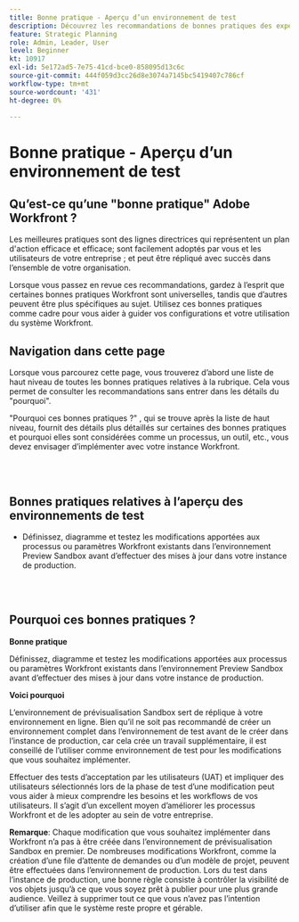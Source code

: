 ```yaml
---
title: Bonne pratique - Aperçu d’un environnement de test
description: Découvrez les recommandations de bonnes pratiques des experts d’Adobe Workfront concernant la configuration, la gestion et l’utilisation de l’environnement de prévisualisation Sandbox pour Workfront.
feature: Strategic Planning
role: Admin, Leader, User
level: Beginner
kt: 10917
exl-id: 5e172ad5-7e75-41cd-bce0-858095d13c6c
source-git-commit: 444f059d3cc26d8e3074a7145bc5419407c786cf
workflow-type: tm+mt
source-wordcount: '431'
ht-degree: 0%

---
```


# Bonne pratique - Aperçu d’un environnement de test

## Qu’est-ce qu’une &quot;bonne pratique&quot; Adobe Workfront ?

Les meilleures pratiques sont des lignes directrices qui représentent un plan d&#39;action efficace et efficace; sont facilement adoptés par vous et les utilisateurs de votre entreprise ; et peut être répliqué avec succès dans l’ensemble de votre organisation.

Lorsque vous passez en revue ces recommandations, gardez à l’esprit que certaines bonnes pratiques Workfront sont universelles, tandis que d’autres peuvent être plus spécifiques au sujet. Utilisez ces bonnes pratiques comme cadre pour vous aider à guider vos configurations et votre utilisation du système Workfront.

## Navigation dans cette page

Lorsque vous parcourez cette page, vous trouverez d’abord une liste de haut niveau de toutes les bonnes pratiques relatives à la rubrique. Cela vous permet de consulter les recommandations sans entrer dans les détails du &quot;pourquoi&quot;.

&quot;Pourquoi ces bonnes pratiques ?&quot; , qui se trouve après la liste de haut niveau, fournit des détails plus détaillés sur certaines des bonnes pratiques et pourquoi elles sont considérées comme un processus, un outil, etc., vous devez envisager d’implémenter avec votre instance Workfront.

</br>
</br>

## Bonnes pratiques relatives à l’aperçu des environnements de test

* Définissez, diagramme et testez les modifications apportées aux processus ou paramètres Workfront existants dans l’environnement Preview Sandbox avant d’effectuer des mises à jour dans votre instance de production.

</br>
</br>

## Pourquoi ces bonnes pratiques ?

**Bonne pratique**

Définissez, diagramme et testez les modifications apportées aux processus ou paramètres Workfront existants dans l’environnement Preview Sandbox avant d’effectuer des mises à jour dans votre instance de production.

**Voici pourquoi**

L’environnement de prévisualisation Sandbox sert de réplique à votre environnement en ligne. Bien qu’il ne soit pas recommandé de créer un environnement complet dans l’environnement de test avant de le créer dans l’instance de production, car cela crée un travail supplémentaire, il est conseillé de l’utiliser comme environnement de test pour les modifications que vous souhaitez implémenter.

Effectuer des tests d’acceptation par les utilisateurs (UAT) et impliquer des utilisateurs sélectionnés lors de la phase de test d’une modification peut vous aider à mieux comprendre les besoins et les workflows de vos utilisateurs. Il s’agit d’un excellent moyen d’améliorer les processus Workfront et de les adopter au sein de votre entreprise.


**Remarque**: Chaque modification que vous souhaitez implémenter dans Workfront n’a pas à être créée dans l’environnement de prévisualisation Sandbox en premier. De nombreuses modifications Workfront, comme la création d’une file d’attente de demandes ou d’un modèle de projet, peuvent être effectuées dans l’environnement de production. Lors du test dans l’instance de production, une bonne règle consiste à contrôler la visibilité de vos objets jusqu’à ce que vous soyez prêt à publier pour une plus grande audience. Veillez à supprimer tout ce que vous n’avez pas l’intention d’utiliser afin que le système reste propre et gérable.
